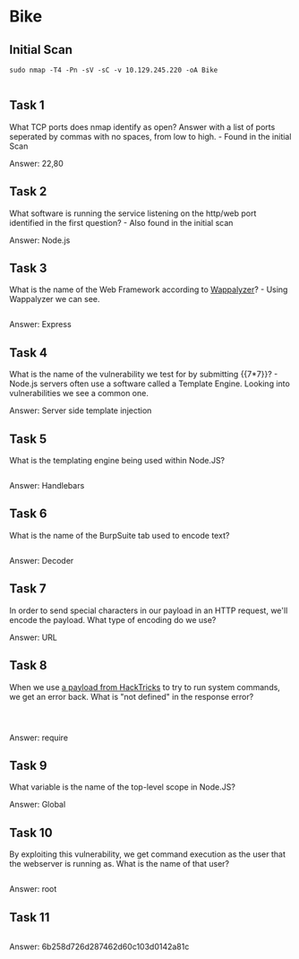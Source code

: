 # Bike

## Initial Scan

```nmap
sudo nmap -T4 -Pn -sV -sC -v 10.129.245.220 -oA Bike
```

<figure><img src="../../../.gitbook/assets/image (11).png" alt=""><figcaption></figcaption></figure>

## Task 1

What TCP ports does nmap identify as open? Answer with a list of ports seperated by commas with no spaces, from low to high. - Found in the initial Scan

Answer: 22,80

## Task 2

What software is running the service listening on the http/web port identified in the first question? - Also found in the initial scan

Answer: Node.js

## Task 3

What is the name of the Web Framework according to [Wappalyzer](https://www.wappalyzer.com/)? - Using Wappalyzer we can see.&#x20;

<figure><img src="../../../.gitbook/assets/image (1) (1).png" alt=""><figcaption></figcaption></figure>

Answer: Express

## Task 4

What is the name of the vulnerability we test for by submitting \{{7\*7\}}? - Node.js servers often use a software called a Template Engine. Looking into vulnerabilities we see a common one.

Answer: Server side template injection

## Task 5

What is the templating engine being used within Node.JS?

<figure><img src="../../../.gitbook/assets/image (2) (1).png" alt=""><figcaption></figcaption></figure>

Answer: Handlebars

## Task 6

What is the name of the BurpSuite tab used to encode text?

<figure><img src="../../../.gitbook/assets/image (3) (1).png" alt=""><figcaption></figcaption></figure>

Answer: Decoder

## Task 7

In order to send special characters in our payload in an HTTP request, we'll encode the payload. What type of encoding do we use?

Answer: URL

## Task 8

When we use [a payload from HackTricks](https://book.hacktricks.xyz/pentesting-web/ssti-server-side-template-injection#handlebars-nodejs) to try to run system commands, we get an error back. What is "not defined" in the response error?

<figure><img src="../../../.gitbook/assets/image (4) (1).png" alt=""><figcaption></figcaption></figure>

<figure><img src="../../../.gitbook/assets/image (5) (1).png" alt=""><figcaption></figcaption></figure>

<figure><img src="../../../.gitbook/assets/image (6) (1).png" alt=""><figcaption></figcaption></figure>

Answer: require

## Task 9

What variable is the name of the top-level scope in Node.JS?

Answer: Global

## Task 10

By exploiting this vulnerability, we get command execution as the user that the webserver is running as. What is the name of that user?

<figure><img src="../../../.gitbook/assets/image (7) (1).png" alt=""><figcaption></figcaption></figure>

Answer: root

## Task 11

<figure><img src="../../../.gitbook/assets/image (9) (1).png" alt=""><figcaption></figcaption></figure>

Answer: 6b258d726d287462d60c103d0142a81c

